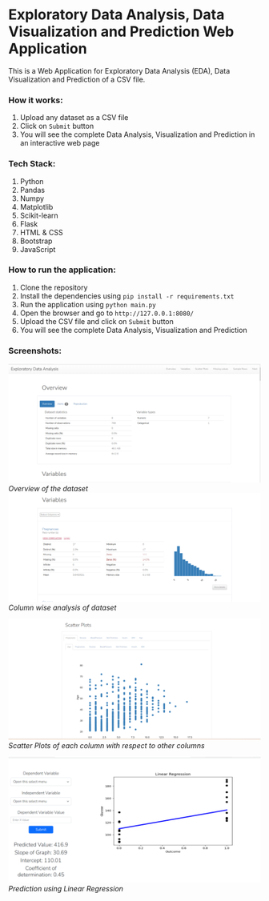 # Exploratory Data Analysis, Data Visualization and Prediction Web Application
This is a Web Application for Exploratory Data Analysis (EDA), Data Visualization and Prediction of a CSV file.

### How it works:
1. Upload any dataset as a CSV file
2. Click on `Submit` button
3. You will see the complete Data Analysis, Visualization and Prediction in an interactive web page
<!-- Input: CSV file  
Output: Complete Data Analysis such as mean, Meidan, IQR etc, Visualization using Scatter plots, Clustering etc. and Prediction using Linear Regression.   -->

### Tech Stack: 
1. Python
2. Pandas
3. Numpy
4. Matplotlib
5. Scikit-learn
6. Flask
7. HTML & CSS
8. Bootstrap
9. JavaScript

### How to run the application:
1. Clone the repository
2. Install the dependencies using `pip install -r requirements.txt`
3. Run the application using `python main.py`
4. Open the browser and go to `http://127.0.0.1:8080/`
5. Upload the CSV file and click on `Submit` button
6. You will see the complete Data Analysis, Visualization and Prediction

### Screenshots:
![Overview](./static/ss1.png)
*Overview of the dataset*
<br>
![Column wise analysis of dataset](./static/ss2.png)
*Column wise analysis of dataset*
<br>

![Scatter Plots](./static/ss3.png)
*Scatter Plots of each column with respect to other columns*
<br>

![Prediction](./static/ss4.png)
*Prediction using Linear Regression*

